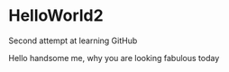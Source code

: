 # HelloWorld2
Second attempt at learning GitHub

Hello handsome me, why you are looking fabulous today

